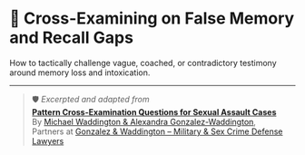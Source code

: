 # 🧠 Cross-Examining on False Memory and Recall Gaps

How to tactically challenge vague, coached, or contradictory testimony around memory loss and intoxication.

---

> 🛡️ *Excerpted and adapted from*  
> **[Pattern Cross-Examination Questions for Sexual Assault Cases](https://www.amazon.com/dp/B0DLSVQ2ZS)**  
> By [Michael Waddington & Alexandra Gonzalez-Waddington](https://ucmjdefense.com),  
> Partners at [Gonzalez & Waddington – Military & Sex Crime Defense Lawyers](https://ucmjdefense.com)
